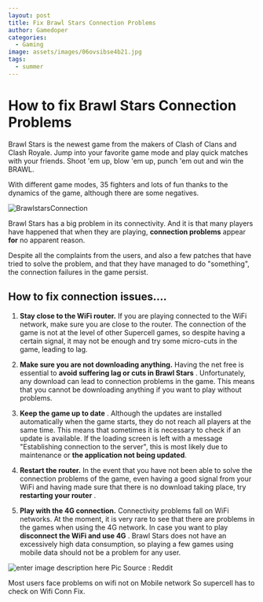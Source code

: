 ```yaml
---
layout: post
title: Fix Brawl Stars Connection Problems
author: Gamedoper
categories:
  - Gaming
image: assets/images/06ovsibse4b21.jpg
tags:
  - summer
---
```


# How to fix Brawl Stars Connection Problems

Brawl Stars is the newest game from the makers of Clash of Clans and Clash Royale. Jump into your favorite game mode and play quick matches with your friends. Shoot 'em up, blow 'em up, punch 'em out and win the BRAWL.

With different game modes, 35 fighters and lots of fun thanks to the dynamics of the game, although there are some negatives.

![BrawlstarsConnection](https://i.imgur.com/e52kCYo.jpg)

Brawl Stars has a big problem in its connectivity. And it is that many players have happened that when they are playing, **connection problems** appear **for** no apparent reason.

Despite all the complaints from the users, and also a few patches that have tried to solve the problem, and that they have managed to do "something", the connection failures in the game persist.

## How to fix connection issues….

1. **Stay close to the WiFi router.** If you are playing connected to the WiFi network, make sure you are close to the router. The connection of the game is not at the level of other Supercell games, so despite having a certain signal, it may not be enough and try some micro-cuts in the game, leading to lag.

2. **Make sure you are not downloading anything.** Having the net free is essential to **avoid suffering lag or cuts in Brawl Stars** . Unfortunately, any download can lead to connection problems in the game. This means that you cannot be downloading anything if you want to play without problems.

3. **Keep the game up to date** . Although the updates are installed automatically when the game starts, they do not reach all players at the same time. This means that sometimes it is necessary to check if an update is available. If the loading screen is left with a message "Establishing connection to the server", this is most likely due to maintenance or **the application not being updated**.

4. **Restart the router.** In the event that you have not been able to solve the connection problems of the game, even having a good signal from your WiFi and having made sure that there is no download taking place, try **restarting your router** .

5. **Play with the 4G connection.** Connectivity problems fall on WiFi networks. At the moment, it is very rare to see that there are problems in the games when using the 4G network. In case you want to play **disconnect the WiFi and use 4G** . Brawl Stars does not have an excessively high data consumption, so playing a few games using mobile data should not be a problem for any user.

![enter image description here](https://i.imgur.com/zTfXVlR.jpg) Pic Source : Reddit

Most users face problems on wifi not on Mobile network So supercell has to check on Wifi Conn Fix.